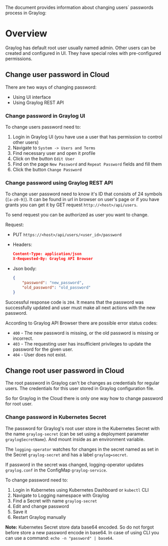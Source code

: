 The document provides information about changing users\` passwords process in Graylog:

# Overview

Graylog has default root user usually named admin. Other users can be created and configured in UI. They have special
roles with pre-configured permissions.

## Change user password in Cloud

There are two ways of changing password:

* Using UI interface
* Using Graylog REST API

### Change password in Graylog UI

To change users password need to:

1. Login in Graylog UI (you have use a user that has permission to control other users)
2. Navigate to `System -> Users and Terms`
3. Find necessary user and open it profile
4. Click on the button `Edit User`
5. Find on the page `New Password` and `Repeat Password` fields and fill them
6. Click the button `Change Password`

### Change password using Graylog REST API

To change user password need to know it's ID that consists of 24 symbols (`[a-z0-9]`).
It can be found in url in browser on user's page or if you have grants you can get it by GET request
`http://<host>/api/users`.

To send request you can be authorized as user you want to change.

Request:

* PUT `https://<host>/api/users/<user_id>/password`
* Headers:

    ```json
    Content-Type: application/json
    X-Requested-By: Graylog API Browser
    ```

* Json body:

    ```json
    {
        "password": "new_password",
        "old_password": "old_password"
    }
    ```

Successful response code is `204`. It means that the password was successfully updated and user must make all next
actions with the new password.

According to Graylog API Browser there are possible error status codes:

* `400` - The new password is missing, or the old password is missing or incorrect.
* `403` - The requesting user has insufficient privileges to update the password for the given user.
* `404` - User does not exist.

## Change root user password in Cloud

The root password in Graylog can't be changes as credentials for regular users. The credentials for this user
stored in Graylog configuration file.

So for Graylog in the Cloud there is only one way how to change password for root user.

### Change password in Kubernetes Secret

The password for Graylog's root user store in the Kubernetes Secret with the name `graylog-secret` (can be set using
a deployment parameter `graylogSecretName`). And mount inside as an environment variable.

The `logging-operator` watches for changes in the secret named as set in the Secret `graylog-secret`
and has a label `graylog=secret`.

If password in the secret was changed, logging-operator updates `graylog.conf` in the ConfigMap `graylog-service`.

To change password need to:

1. Login in Kubernetes using Kubernetes Dashboard or `kubectl` CLI
2. Navigate to Logging namespace with Graylog
3. Find a Secret with name `graylog-secret`
4. Edit and change password
5. Save it
6. Restart Graylog manually

**Note:** Kubernetes Secret store data base64 encoded. So do not forgot before store a new password encode in base64.
In case of using CLI you can use a command: `echo -n "password" | base64`.

